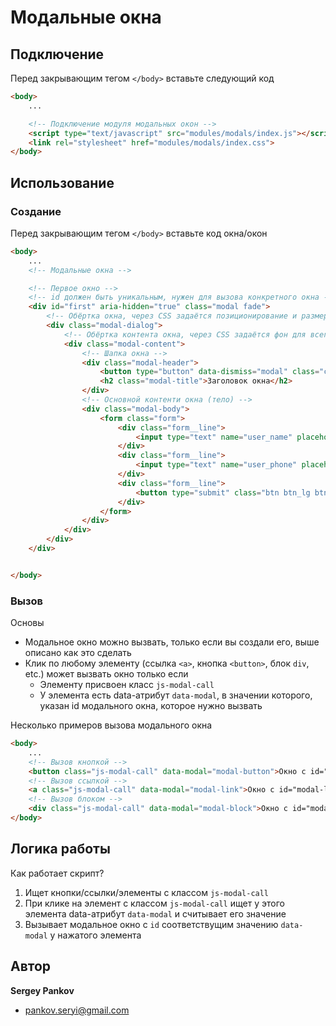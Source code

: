 # Модальные окна

## Подключение

Перед закрывающим тегом `</body>` вставьте следующий код

```html
<body>
    ...

    <!-- Подключение модуля модальных окон -->
    <script type="text/javascript" src="modules/modals/index.js"></script>
    <link rel="stylesheet" href="modules/modals/index.css">
</body>
```

## Использование

### Создание

Перед закрывающим тегом `</body>` вставьте код окна/окон

```html
<body>
    ...
    <!-- Модальные окна -->

    <!-- Первое окно -->
    <!-- id должен быть уникальным, нужен для вызова конкретного окна -->
    <div id="first" aria-hidden="true" class="modal fade">
        <!-- Обёртка окна, через CSS задаётся позиционирование и размеры окна -->
        <div class="modal-dialog">
            <!-- Обёртка контента окна, через CSS задаётся фон для всего окна, скругления краёв и т.д. -->
            <div class="modal-content">
                <!-- Шапка окна -->
                <div class="modal-header">
                    <button type="button" data-dismiss="modal" class="close"></button>
                    <h2 class="modal-title">Заголовок окна</h2>
                </div>
                <!-- Основной контенти окна (тело) -->
                <div class="modal-body">
                    <form class="form">
                        <div class="form__line">
                            <input type="text" name="user_name" placeholder="Ваше имя" class="form__input text_center _bordered">
                        </div>
                        <div class="form__line">
                            <input type="text" name="user_phone" placeholder="Ваш телефон" class="form__input text_center _bordered">
                        </div>
                        <div class="form__line">
                            <button type="submit" class="btn btn_lg btn_fill btn_blue form__btn">Оставить заявку</button>
                        </div>
                    </form>
                </div>
            </div>
        </div>
    </div>


</body>
```

### Вызов

Основы
* Модальное окно можно вызвать, только если вы создали его, выше описано как это сделать
* Клик по любому элементу (ссылка `<a>`, кнопка `<button>`, блок `div`, etc.) может вызвать окно только если
    - Элементу присвоен класс `js-modal-call`
    - У элемента есть data-атрибут `data-modal`, в значении которого, указан id модального окна, которое нужно вызвать

Несколько примеров вызова модального окна

```html
<body>
    ...
    <!-- Вызов кнопкой -->
    <button class="js-modal-call" data-modal="modal-button">Окно с id="modal-button"</button>
    <!-- Вызов ссылкой -->
    <a class="js-modal-call" data-modal="modal-link">Окно с id="modal-link"</a>
    <!-- Вызов блоком -->
    <div class="js-modal-call" data-modal="modal-block">Окно с id="modal-block"</div>
</body>
```

## Логика работы

Как работает скрипт?

1. Ищет кнопки/ссылки/элементы с классом `js-modal-call`
2. При клике на элемент с классом `js-modal-call` ищет у этого элемента data-атрибут `data-modal` и считывает его значение
3. Вызывает модальное окно с `id` соответствущим значению `data-modal` у нажатого элемента

## Автор

**Sergey Pankov**

* pankov.seryi@gmail.com
